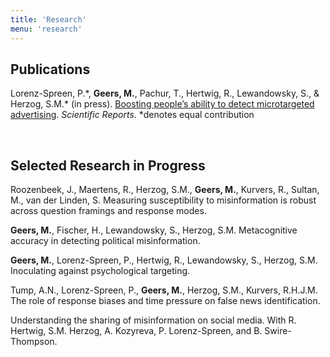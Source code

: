 ```yaml
---
title: 'Research'
menu: 'research'
---
```



## Publications

Lorenz-Spreen, P.\*, **Geers, M.**, Pachur, T., Hertwig, R., Lewandowsky, S., & Herzog, S.M.\* (in press). [Boosting people’s ability to detect microtargeted advertising](https://doi.org/10.1038/s41598-021-94796-z). _Scientific Reports_. *denotes equal contribution

<br>

## Selected Research in Progress

Roozenbeek, J., Maertens, R., Herzog, S.M., **Geers, M.**, Kurvers, R., Sultan, M., van der Linden, S.
Measuring susceptibility to misinformation is robust across question framings and response modes.

**Geers, M.**, Fischer, H., Lewandowsky, S., Herzog, S.M. Metacognitive accuracy in detecting political misinformation.

**Geers, M.**, Lorenz-Spreen, P., Hertwig, R., Lewandowsky, S., Herzog, S.M. Inoculating against psychological targeting.

Tump, A.N., Lorenz-Spreen, P., **Geers, M.**, Herzog, S.M., Kurvers, R.H.J.M. The role of response biases and time pressure on false news identification.

Understanding the sharing of misinformation on social media. With R. Hertwig, S.M. Herzog, A. Kozyreva, P. Lorenz-Spreen, and B. Swire-Thompson.

